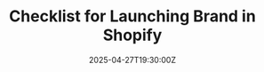 ---
title: Checklist for Launching Brand in Shopify
linkTitle: Checklist for Launching Brand in Shopify
date: '2025-04-27T19:30:00Z'
weight: 1
description: 'Follow this checklist to launch your cosmetics brand on Shopify: secure
  a domain, establish branding, select a theme, set up navigation, enter product details,
  add legal pages, configure payment and shipping settings, customize checkout, enable
  analytics, create promotions, build marketing buzz, test the store, and announce
  the launch.'
draft: false
ref: checklist-for-launching-brand-in-shopify
---